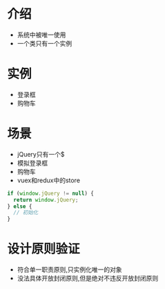 # 介绍
- 系统中被唯一使用
- 一个类只有一个实例

# 实例
- 登录框
- 购物车

# 场景
- jQuery只有一个$
- 模拟登录框
- 购物车
- vuex和redux中的store

```js
if (window.jQuery != null) {
  return window.jQuery;
} else {
  // 初始化
}
```

# 设计原则验证
- 符合单一职责原则,只实例化唯一的对象
- 没法具体开放封闭原则,但是绝对不违反开放封闭原则
